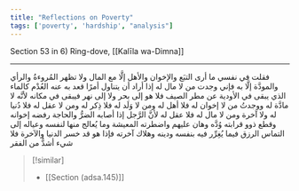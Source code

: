 ```yaml
---
title: "Reflections on Poverty"
tags: ['poverty', 'hardship', "analysis"]
---
```


 Section 53 in 6) Ring-dove, [[Kalīla wa-Dimna]]

---
فقلت في نفسي ما أرى التبَع والإخوان والأهل إلَّا مع المال ولا تظهر المُروءةُ والرأي والمودَّة إلَّا به فإني وجدت من لا مال له إذا أراد أن يتناول أمرًا قعد به عنه العُدْم كالماء الذي يبقى في الأودية عن مطر الصيف فلا هو إلى بحر ولا إلى نهر فيبقى في مكانه لأنَّه لا مادَّة له ووجدتُ من لا إخوان له فلا أهل له ومن لا وَلَد له فلا ذِكر له ومن لا عقل له فلا دُنيا له ولا آخرة ومن لا مال له فلا عقل له لأنَّ الرَّجل إذا أصابه الضرُّ والحاجة رفضه إخوانه وقطع ذوو قرابته وُدَّه وهان عليهم واضطرته المعيشة وما يُعالج منها لنفسه وعياله إلى التماس الرزق فيما يُغِرِّر فيه بنفسه ودينه وهلاك آخرته فإذا هو قد خسر الدنيا والآخرة فلا شيء أشدُّ من الفقر

> [!similar]
> - [[Section (adsa.145)]]

